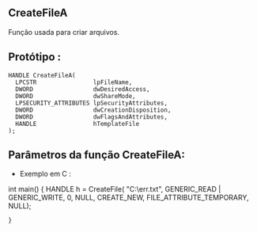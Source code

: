 CreateFileA
------------

Função usada para criar arquivos.


## Protótipo :


	HANDLE CreateFileA(
	  LPCSTR                lpFileName,
	  DWORD                 dwDesiredAccess,
	  DWORD                 dwShareMode,
	  LPSECURITY_ATTRIBUTES lpSecurityAttributes,
	  DWORD                 dwCreationDisposition,
	  DWORD                 dwFlagsAndAttributes,
	  HANDLE                hTemplateFile
	);


## Parâmetros da função CreateFileA:


- Exemplo em C :


int main()
	{
		HANDLE h = CreateFile(
		"C:\\err.txt",
		GENERIC_READ | GENERIC_WRITE,
		0,
		NULL,
		CREATE_NEW,
		FILE_ATTRIBUTE_TEMPORARY,
		NULL);

	}